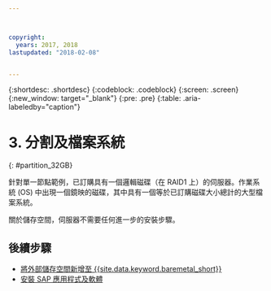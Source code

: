 ```yaml
---



copyright:
  years: 2017, 2018
lastupdated: "2018-02-08"


---
```


{:shortdesc: .shortdesc}
{:codeblock: .codeblock}
{:screen: .screen}
{:new_window: target="_blank"}
{:pre: .pre}
{:table: .aria-labeledby="caption"}

# 3. 分割及檔案系統
{: #partition_32GB}

針對單一節點範例，已訂購具有一個邏輯磁碟（在 RAID1 上）的伺服器。作業系統 (OS) 中出現一個鏡映的磁碟，其中具有一個等於已訂購磁碟大小總計的大型檔案系統。

關於儲存空間，伺服器不需要任何進一步的安裝步驟。

## 後續步驟

  * [將外部儲存空間新增至 {{site.data.keyword.baremetal_short}}](/docs/infrastructure/sap-netweaver-ms-qrg/ms-provisioning-external-storage-to-your-server.html)
  * [安裝 SAP 應用程式及軟體](/docs/infrastructure/sap-netweaver-ms-qrg/ms-installing-your-SAP-landscape.html)
